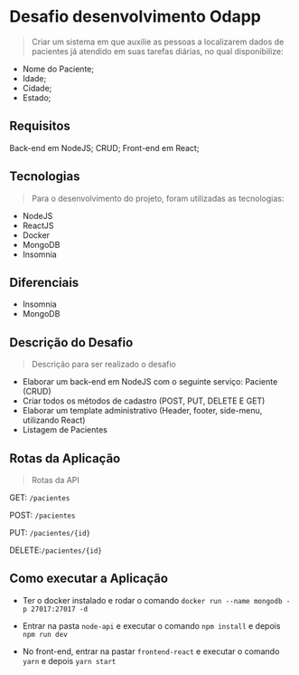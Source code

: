 # Desafio desenvolvimento Odapp

>Criar um sistema em que auxilie as pessoas a localizarem dados de pacientes já atendido em suas tarefas diárias, no qual disponibilize:

- Nome do Paciente;
- Idade;
- Cidade;
- Estado;

## Requisitos

Back-end em NodeJS;
CRUD;
Front-end em React;

## Tecnologias

> Para o desenvolvimento do projeto, foram utilizadas as tecnologias:

- NodeJS
- ReactJS
- Docker
- MongoDB
- Insomnia

## Diferenciais

- Insomnia
- MongoDB

## Descrição do Desafio

> Descrição para ser realizado o desafio

- Elaborar um back-end em NodeJS com o seguinte serviço: Paciente (CRUD)
- Criar todos os métodos de cadastro (POST, PUT, DELETE E GET)
- Elaborar um template administrativo (Header, footer, side-menu, utilizando React)
- Listagem de Pacientes

## Rotas da Aplicação

> Rotas da API

GET: `/pacientes`

POST: `/pacientes`

PUT: `/pacientes/{id}`

DELETE:`/pacientes/{id}`

## Como executar a Aplicação

- Ter o docker instalado e rodar o comando `docker run --name mongodb -p 27017:27017 -d`

- Entrar na pasta `node-api` e executar o comando `npm install` e depois `npm run dev`

- No front-end, entrar na pastar `frontend-react` e executar o comando `yarn` e depois `yarn start`
